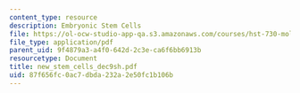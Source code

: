 ```yaml
---
content_type: resource
description: Embryonic Stem Cells
file: https://ol-ocw-studio-app-qa.s3.amazonaws.com/courses/hst-730-molecular-biology-for-the-auditory-system-fall-2002/87f656fc0ac7dbda232a2e50fc1b106b_new_stem_cells_dec9sh.pdf
file_type: application/pdf
parent_uid: 9f4879a3-a4f0-642d-2c3e-ca6f6bb6913b
resourcetype: Document
title: new_stem_cells_dec9sh.pdf
uid: 87f656fc-0ac7-dbda-232a-2e50fc1b106b
---
```

